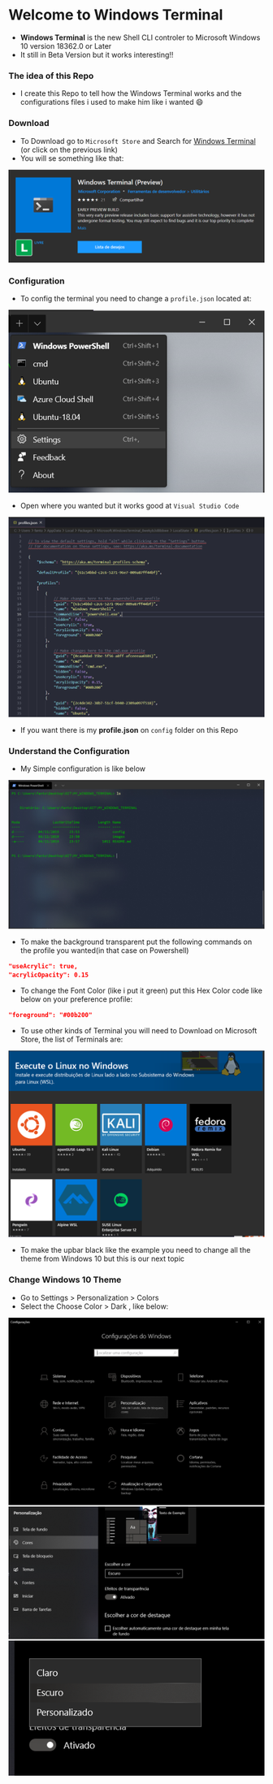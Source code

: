 # Welcome to Windows Terminal

* **Windows Terminal** is the new Shell CLI controler to Microsoft Windows 10 version 18362.0 or Later
* It still in Beta Version but it works interesting!!

### The idea of this Repo

* I create this Repo to tell how the Windows Terminal works and the configurations files i used to make him like i wanted :smile:

### Download

* To Download go to `Microsoft Store` and Search for [Windows Terminal](https://www.microsoft.com/store/productId/9N0DX20HK701) (or click on the previous link)
* You will se something like that:

<img src="images/mstore.png">

### Configuration

* To config the terminal you need to change a `profile.json` located at:

<img src="images/settings.png">

* Open where you wanted but it works good at `Visual Studio Code`

<img src="images/profiles.png">

* If you want there is my **profile.json** on `config` folder on this Repo

### Understand the Configuration

* My Simple configuration is like below

<img src="images/powershell.png">

* To make the background transparent put the following commands on the profile you wanted(in that case on Powershell)

```json
"useAcrylic": true,
"acrylicOpacity": 0.15
```

* To change the Font Color (like i put it green) put this Hex Color code like below on your preference profile:

```json
"foreground": "#00b200"
```

* To use other kinds of Terminal you will need to Download on Microsoft Store, the list of Terminals are:

<img src="images/terminals.png">

* To make the upbar black like the example you need to change all the theme from Windows 10 but this is our next topic

### Change Windows 10 Theme

* Go to Settings > Personalization > Colors
* Select the Choose Color > Dark , like below:

<img src="images/windows_config1.png">
<br>
<img src="images/windows_config2.png">
<br>
<img src="images/windows_config3.png">
